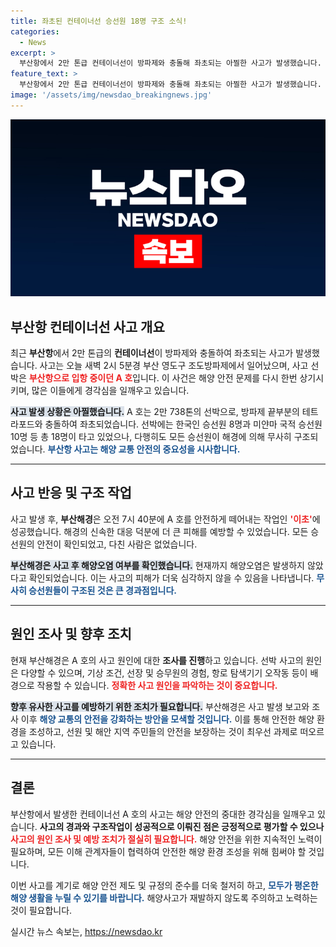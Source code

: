 ```yaml
---
title: 좌초된 컨테이너선 승선원 18명 구조 소식!
categories:
  - News
excerpt: >
  부산항에서 2만 톤급 컨테이너선이 방파제와 충돌해 좌초되는 아찔한 사고가 발생했습니다. 승선원 전원 무사, 해경이 성공적으로 구조전을 펼쳤습니다. 사고 원인 조사 중! 클릭해서 자세한 이야기를 확인해보세요!
feature_text: >
  부산항에서 2만 톤급 컨테이너선이 방파제와 충돌해 좌초되는 아찔한 사고가 발생했습니다. 승선원 전원 무사, 해경이 성공적으로 구조전을 펼쳤습니다. 사고 원인 조사 중! 클릭해서 자세한 이야기를 확인해보세요!
image: '/assets/img/newsdao_breakingnews.jpg'
---
```


<p><img src="/assets/img/newsdao_breakingnews.jpg" alt="flaretime 속보" /></p>

<h2 data-ke-size="size26">부산항 컨테이너선 사고 개요</h2>

<p data-ke-size="size16">최근 <b>부산항</b>에서 2만 톤급의 <b>컨테이너선</b>이 방파제와 충돌하여 좌초되는 사고가 발생했습니다. 사고는 오늘 새벽 2시 5분경 부산 영도구 조도방파제에서 일어났으며, 사고 선박은 <b><span style="color: #ee2323;">부산항으로 입항 중이던 A 호</span></b>입니다. 이 사건은 해양 안전 문제를 다시 한번 상기시키며, 많은 이들에게 경각심을 일깨우고 있습니다.</p>

<p data-ke-size="size16"><b><span style="background-color: #21538527;">사고 발생 상황은 아찔했습니다.</span></b> A 호는 2만 738톤의 선박으로, 방파제 끝부분의 테트라포드와 충돌하여 좌초되었습니다. 선박에는 한국인 승선원 8명과 미얀마 국적 승선원 10명 등 총 18명이 타고 있었으나, 다행히도 모든 승선원이 해경에 의해 무사히 구조되었습니다. <b><span style="color: #1a5490;">부산항 사고는 해양 교통 안전의 중요성을 시사합니다.</span></b></p>

<hr>

<h2 data-ke-size="size26">사고 반응 및 구조 작업</h2>

<p data-ke-size="size16">사고 발생 후, <b>부산해경</b>은 오전 7시 40분에 A 호를 안전하게 떼어내는 작업인 <b><span style="color: #ee2323;">'이초'</span></b>에 성공했습니다. 해경의 신속한 대응 덕분에 더 큰 피해를 예방할 수 있었습니다. 모든 승선원의 안전이 확인되었고, 다친 사람은 없었습니다.</p>

<p data-ke-size="size16"><b><span style="background-color: #21538527;">부산해경은 사고 후 해양오염 여부를 확인했습니다.</span></b> 현재까지 해양오염은 발생하지 않았다고 확인되었습니다. 이는 사고의 피해가 더욱 심각하지 않을 수 있음을 나타냅니다. <b><span style="color: #1a5490;">무사히 승선원들이 구조된 것은 큰 경과점입니다.</span></b></p>

<hr>

<h2 data-ke-size="size26">원인 조사 및 향후 조치</h2>

<p data-ke-size="size16">현재 부산해경은 A 호의 사고 원인에 대한 <b>조사를 진행</b>하고 있습니다. 선박 사고의 원인은 다양할 수 있으며, 기상 조건, 선장 및 승무원의 경험, 항로 탐색기기 오작동 등이 배경으로 작용할 수 있습니다. <b><span style="color: #ee2323;">정확한 사고 원인을 파악하는 것이 중요합니다.</span></b></p>

<p data-ke-size="size16"><b><span style="background-color: #21538527;">향후 유사한 사고를 예방하기 위한 조치가 필요합니다.</span></b> 부산해경은 사고 발생 보고와 조사 이후 <b><span style="color: #1a5490;">해양 교통의 안전을 강화하는 방안을 모색할 것입니다.</span></b> 이를 통해 안전한 해양 환경을 조성하고, 선원 및 해안 지역 주민들의 안전을 보장하는 것이 최우선 과제로 떠오르고 있습니다.</p>

<hr>

<h2 data-ke-size="size26">결론</h2>

<p data-ke-size="size16">부산항에서 발생한 컨테이너선 A 호의 사고는 해양 안전의 중대한 경각심을 일깨우고 있습니다. <b>사고의 경과와 구조작업이 성공적으로 이뤄진 점은 긍정적으로 평가할 수 있으나</b> <b><span style="color: #ee2323;">사고의 원인 조사 및 예방 조치가 절실히 필요합니다.</span></b> 해양 안전을 위한 지속적인 노력이 필요하며, 모든 이해 관계자들이 협력하여 안전한 해양 환경 조성을 위해 힘써야 할 것입니다.</p>

<p data-ke-size="size16">이번 사고를 계기로 해양 안전 제도 및 규정의 준수를 더욱 철저히 하고, <b><span style="color: #1a5490;">모두가 평온한 해양 생활을 누릴 수 있기를 바랍니다.</span></b> 해양사고가 재발하지 않도록 주의하고 노력하는 것이 필요합니다.</p>

<p data-ke-size="size16"></p>
실시간 뉴스 속보는, <a href="https://newsdao.kr" rel="dofollow">https://newsdao.kr</a>


